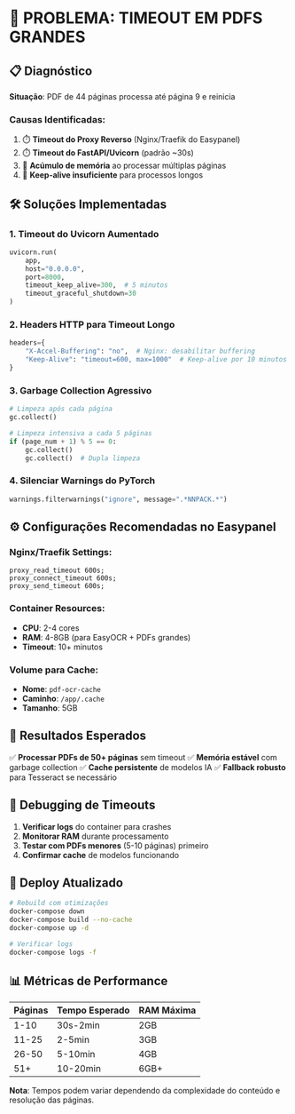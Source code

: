 # 🚨 PROBLEMA: TIMEOUT EM PDFS GRANDES

## 📋 **Diagnóstico**

**Situação**: PDF de 44 páginas processa até página 9 e reinicia

### **Causas Identificadas:**

1. ⏱️ **Timeout do Proxy Reverso** (Nginx/Traefik do Easypanel)
2. ⏱️ **Timeout do FastAPI/Uvicorn** (padrão ~30s)
3. 💾 **Acúmulo de memória** ao processar múltiplas páginas
4. 🔗 **Keep-alive insuficiente** para processos longos

## 🛠️ **Soluções Implementadas**

### **1. Timeout do Uvicorn Aumentado**

```python
uvicorn.run(
    app,
    host="0.0.0.0",
    port=8000,
    timeout_keep_alive=300,  # 5 minutos
    timeout_graceful_shutdown=30
)
```

### **2. Headers HTTP para Timeout Longo**

```python
headers={
    "X-Accel-Buffering": "no",  # Nginx: desabilitar buffering
    "Keep-Alive": "timeout=600, max=1000"  # Keep-alive por 10 minutos
}
```

### **3. Garbage Collection Agressivo**

```python
# Limpeza após cada página
gc.collect()

# Limpeza intensiva a cada 5 páginas
if (page_num + 1) % 5 == 0:
    gc.collect()
    gc.collect()  # Dupla limpeza
```

### **4. Silenciar Warnings do PyTorch**

```python
warnings.filterwarnings("ignore", message=".*NNPACK.*")
```

## ⚙️ **Configurações Recomendadas no Easypanel**

### **Nginx/Traefik Settings:**

```nginx
proxy_read_timeout 600s;
proxy_connect_timeout 600s;
proxy_send_timeout 600s;
```

### **Container Resources:**

- **CPU**: 2-4 cores
- **RAM**: 4-8GB (para EasyOCR + PDFs grandes)
- **Timeout**: 10+ minutos

### **Volume para Cache:**

- **Nome**: `pdf-ocr-cache`
- **Caminho**: `/app/.cache`
- **Tamanho**: 5GB

## 🎯 **Resultados Esperados**

✅ **Processar PDFs de 50+ páginas** sem timeout
✅ **Memória estável** com garbage collection
✅ **Cache persistente** de modelos IA
✅ **Fallback robusto** para Tesseract se necessário

## 🔧 **Debugging de Timeouts**

1. **Verificar logs** do container para crashes
2. **Monitorar RAM** durante processamento
3. **Testar com PDFs menores** (5-10 páginas) primeiro
4. **Confirmar cache** de modelos funcionando

## 🚀 **Deploy Atualizado**

```bash
# Rebuild com otimizações
docker-compose down
docker-compose build --no-cache
docker-compose up -d

# Verificar logs
docker-compose logs -f
```

## 📊 **Métricas de Performance**

| Páginas | Tempo Esperado | RAM Máxima |
| ------- | -------------- | ---------- |
| 1-10    | 30s-2min       | 2GB        |
| 11-25   | 2-5min         | 3GB        |
| 26-50   | 5-10min        | 4GB        |
| 51+     | 10-20min       | 6GB+       |

**Nota**: Tempos podem variar dependendo da complexidade do conteúdo e resolução das páginas.
